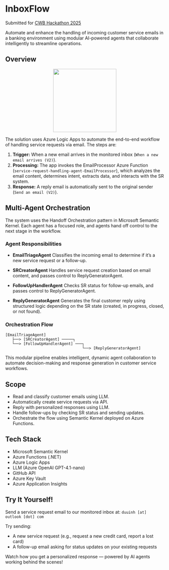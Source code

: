 # InboxFlow
Submitted for [CWB Hackathon 2025](https://www.cwbhackathon.com/problem-statements/mlai-intelligent-email-service-handling)

Automate and enhance the handling of incoming customer service emails in a banking environment using modular AI-powered agents that collaborate intelligently to streamline operations.

## Overview
<p align="center">
  <img src="https://github.com/user-attachments/assets/c4ad74bb-f416-4326-ac1b-a51db2caa6be" width="200"/>
</p>
The solution uses Azure Logic Apps to automate the end-to-end workflow of handling service requests via email. The steps are:

1. **Trigger:** When a new email arrives in the monitored inbox (`When a new email arrives (V2)`).
2. **Processing:** The app invokes the EmailProcessor Azure Function (`service-request-handling-agent-EmailProcessor`), which analyzes the email content, determines intent, extracts data, and interacts with the SR system.
3. **Response:** A reply email is automatically sent to the original sender (`Send an email (V2)`).

## Multi-Agent Orchestration

The system uses the Handoff Orchestration pattern in Microsoft Semantic Kernel. Each agent has a focused role, and agents hand off control to the next stage in the workflow.

### Agent Responsibilities

* **EmailTriageAgent**
  Classifies the incoming email to determine if it’s a new service request or a follow-up.

* **SRCreatorAgent**
  Handles service request creation based on email content, and passes control to ReplyGeneratorAgent.

* **FollowUpHandlerAgent**
  Checks SR status for follow-up emails, and passes control to ReplyGeneratorAgent.

* **ReplyGeneratorAgent**
  Generates the final customer reply using structured logic depending on the SR state (created, in progress, closed, or not found).

### Orchestration Flow
```
[EmailTriageAgent]
   ├──> [SRCreatorAgent] ─────┐
   └──> [FollowUpHandlerAgent] ───┐
                                  └──> [ReplyGeneratorAgent]
```
This modular pipeline enables intelligent, dynamic agent collaboration to automate decision-making and response generation in customer service workflows.

## Scope 
* Read and classify customer emails using LLM.
* Automatically create service requests via API.
* Reply with personalized responses using LLM.
* Handle follow-ups by checking SR status and sending updates.
* Orchestrate the flow using Semantic Kernel deployed on Azure Functions.
  
## Tech Stack

* Microsoft Semantic Kernel
* Azure Functions (.NET)
* Azure Logic Apps
* LLM (Azure OpenAI GPT-4.1-nano)
* GitHub API
* Azure Key Vault
* Azure Application Insights

## Try It Yourself!
Send a service request email to our monitored inbox at:
`duuinh [at] outlook [dot] com`

Try sending:
* A new service request (e.g., request a new credit card, report a lost card)
* A follow-up email asking for status updates on your existing requests

Watch how you get a personalized response — powered by AI agents working behind the scenes!

